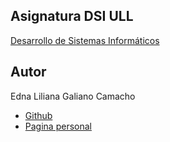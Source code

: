 
## Asignatura DSI ULL

[Desarrollo de Sistemas Informáticos](https://campusvirtual.ull.es/1617/course/view.php?id=1136)


## Autor

Edna Liliana Galiano Camacho  
* [Github](https://github.com/ednagc)
* [Pagina personal](https://ednagc.github.io/edna-galiano/)

